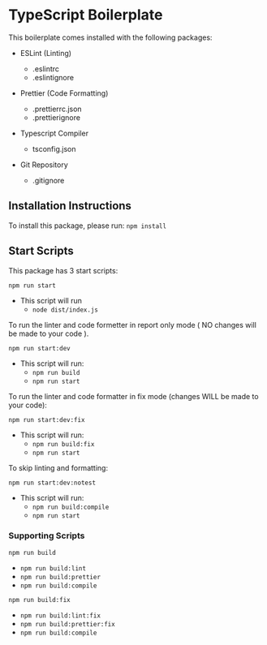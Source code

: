 # TypeScript Boilerplate

This boilerplate comes installed with the following packages:

- ESLint (Linting)
  - .eslintrc
  - .eslintignore

- Prettier (Code Formatting)
  - .prettierrc.json
  - .prettierignore

- Typescript Compiler
  - tsconfig.json

- Git Repository
  - .gitignore


## Installation Instructions

To install this package, please run: `npm install`

## Start Scripts

This package has 3 start scripts:

`npm run start`
- This script will run 
  - `node dist/index.js`

To run the linter and code formetter in report only mode
( NO changes will be made to your code ).

`npm run start:dev`
- This script will run:
  - `npm run build`
  - `npm run start`

To run the linter and code formatter in fix mode (changes WILL be made to your code):

`npm run start:dev:fix`
- This script will run:
  - `npm run build:fix`
  - `npm run start`

To skip linting and formatting:

`npm run start:dev:notest`
- This script will run:
  - `npm run build:compile`
  - `npm run start`

### Supporting Scripts

`npm run build`
  - `npm run build:lint`
  - `npm run build:prettier`
  - `npm run build:compile`

`npm run build:fix`
  - `npm run build:lint:fix`
  - `npm run build:prettier:fix`
  - `npm run build:compile`